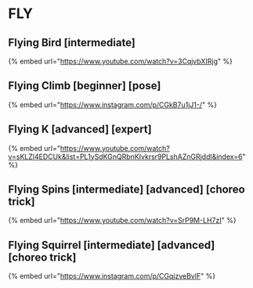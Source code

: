 # FLY

## Flying Bird \[intermediate]&#x20;

{% embed url="https://www.youtube.com/watch?v=3CqjvbXIRjg" %}

## Flying Climb \[beginner] \[pose]

{% embed url="https://www.instagram.com/p/CGkB7u1jJ1-/" %}

## Flying K \[advanced] \[expert]

{% embed url="https://www.youtube.com/watch?v=sKLZl4EDCUk&list=PL1ySdKGnQRbnKIvkrsr9PLshAZnGRjddl&index=6" %}

## Flying Spins \[intermediate] \[advanced] \[choreo trick]

{% embed url="https://www.youtube.com/watch?v=SrP9M-LH7zI" %}

## Flying Squirrel \[intermediate] \[advanced] \[choreo trick]

{% embed url="https://www.instagram.com/p/CGqjzveBvlF" %}
